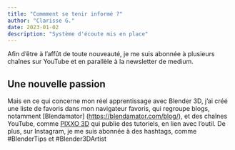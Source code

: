 ```yaml
---
title: "Commment se tenir informé ?"
author: "Clarisse G."
date: 2023-01-02
description: "Système d'écoute mis en place"
---
```


Afin d’être à l’affût de toute nouveauté, je me suis abonnée à plusieurs chaînes sur YouTube et en parallèle à la newsletter de medium. 

## Une nouvelle passion
Mais en ce qui concerne mon réel apprentissage avec Blender 3D, j’ai créé une liste de favoris dans mon navigateur favoris, qui regroupe blogs, notamment [Blendamator] (https://blendamator.com/blog/), et des chaînes YouTube, comme [PIXXO 3D](https://www.youtube.com/@PIXXO3D/videos) qui publie des tutoriels, en lien avec l’outil. De plus, sur Instagram, je me suis abonnée à des hashtags, comme #BlenderTips et #Blender3DArtist
